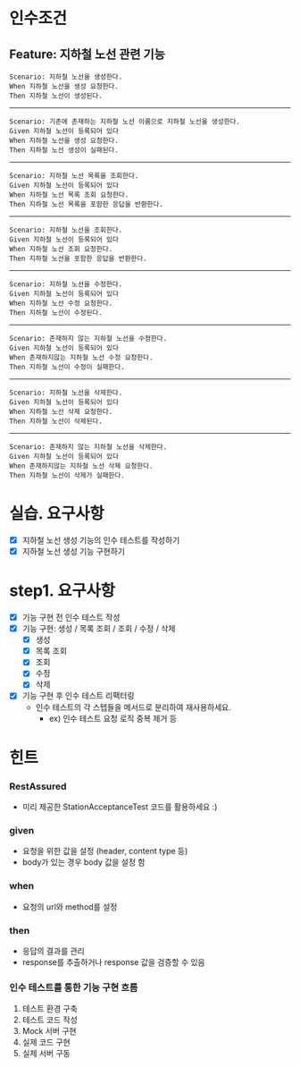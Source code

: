 # 인수조건
## Feature: 지하철 노선 관련 기능
    Scenario: 지하철 노선을 생성한다.
    When 지하철 노선을 생성 요청한다.
    Then 지하철 노선이 생성된다.
<hr/>
    
    Scenario: 기존에 존재하는 지하철 노선 이름으로 지하철 노선을 생성한다.
    Given 지하철 노선이 등록되어 있다
    When 지하철 노선을 생성 요청한다.
    Then 지하철 노선 생성이 실패된다.
<hr/>

    Scenario: 지하철 노선 목록을 조회한다.
    Given 지하철 노선이 등록되어 있다
    When 지하철 노선 목록 조회 요청한다.
    Then 지하철 노선 목록을 포함한 응답을 반환한다.
<hr/>

    Scenario: 지하철 노선을 조회한다.
    Given 지하철 노선이 등록되어 있다
    When 지하철 노선 조회 요청한다.
    Then 지하철 노선을 포함한 응답을 반환한다.
<hr/>

    Scenario: 지하철 노선을 수정한다.
    Given 지하철 노선이 등록되어 있다
    When 지하철 노선 수정 요청한다.
    Then 지하철 노선이 수정된다.
<hr/>

    Scenario: 존재하지 않는 지하철 노선을 수정한다.
    Given 지하철 노선이 등록되어 있다
    When 존재하지않는 지하철 노선 수정 요청한다.
    Then 지하철 노선이 수정이 실패한다.
<hr/>

    Scenario: 지하철 노선을 삭제한다.
    Given 지하철 노선이 등록되어 있다
    When 지하철 노선 삭제 요청한다.
    Then 지하철 노선이 삭제된다.
<hr/>

    Scenario: 존재하지 않는 지하철 노선을 삭제한다.
    Given 지하철 노선이 등록되어 있다
    When 존재하지않는 지하철 노선 삭제 요청한다.
    Then 지하철 노선이 삭제가 실패한다.

# 실습. 요구사항
- [x] 지하철 노선 생성 기능의 인수 테스트를 작성하기
- [x] 지하철 노선 생성 기능 구현하기

# step1. 요구사항
- [x] 기능 구현 전 인수 테스트 작성
- [x] 기능 구현: 생성 / 목록 조회 / 조회 / 수정 / 삭제
    - [x] 생성
    - [x] 목록 조회
    - [x] 조회
    - [x] 수정
    - [x] 삭제
- [x] 기능 구현 후 인수 테스트 리팩터링
    - 인수 테스트의 각 스텝들을 메서드로 분리하여 재사용하세요. 
        - ex) 인수 테스트 요청 로직 중복 제거 등
    
# 힌트
### RestAssured
- 미리 제공한 StationAcceptanceTest 코드를 활용하세요 :)

### given
- 요청을 위한 값을 설정 (header, content type 등)
- body가 있는 경우 body 값을 설정 함
### when
- 요청의 url와 method를 설정
### then
- 응답의 결과를 관리
- response를 추출하거나 response 값을 검증할 수 있음

### 인수 테스트를 통한 기능 구현 흐름
1. 테스트 환경 구축
2. 테스트 코드 작성
3. Mock 서버 구현
4. 실제 코드 구현
5. 실제 서버 구동
